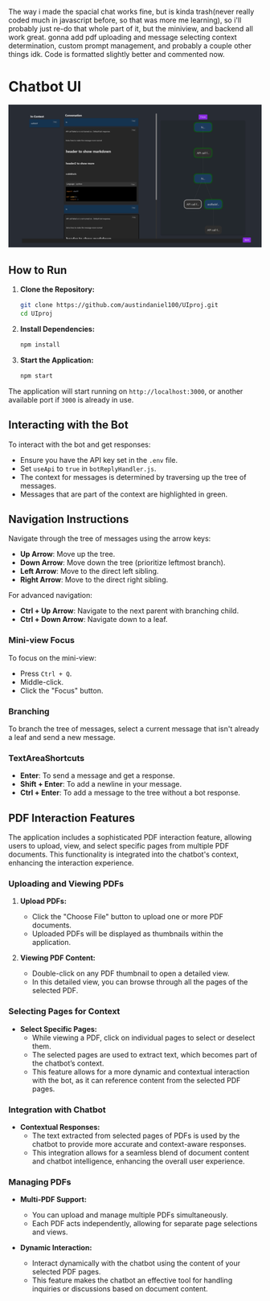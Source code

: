 The way i made the spacial chat works fine, but is kinda trash(never really coded much in javascript before, so that was more me learning), so i'll probably just re-do that whole part of it, but the miniview, and backend all work great.  gonna add pdf uploading and message selecting context determination, custom prompt management, and probably a couple other things idk.  Code is formatted slightly better and commented now.

# Chatbot UI
![Screenshot](screen1.PNG)

## How to Run

1. **Clone the Repository:**
    ```bash
    git clone https://github.com/austindaniel100/UIproj.git
    cd UIproj
    ```

2. **Install Dependencies:**
    ```bash
    npm install
    ```

3. **Start the Application:**
    ```bash
    npm start
    ```

The application will start running on `http://localhost:3000`, or another available port if `3000` is already in use.


## Interacting with the Bot

To interact with the bot and get responses:
- Ensure you have the API key set in the `.env` file.
- Set `useApi` to `true` in `botReplyHandler.js`.
- The context for messages is determined by traversing up the tree of messages.
- Messages that are part of the context are highlighted in green.

## Navigation Instructions

Navigate through the tree of messages using the arrow keys:

- **Up Arrow**: Move up the tree.
- **Down Arrow**: Move down the tree (prioritize leftmost branch).
- **Left Arrow**: Move to the direct left sibling.
- **Right Arrow**: Move to the direct right sibling.

For advanced navigation:

- **Ctrl + Up Arrow**: Navigate to the next parent with branching child.
- **Ctrl + Down Arrow**: Navigate down to a leaf.

### Mini-view Focus

To focus on the mini-view:
- Press `Ctrl + Q`.
- Middle-click.
- Click the "Focus" button.

### Branching

To branch the tree of messages, select a current message that isn't already a leaf and send a new message.

### TextAreaShortcuts

- **Enter**: To send a message and get a response.
- **Shift + Enter**: To add a newline in your message.
- **Ctrl + Enter**: To add a message to the tree without a bot response.


## PDF Interaction Features

The application includes a sophisticated PDF interaction feature, allowing users to upload, view, and select specific pages from multiple PDF documents. This functionality is integrated into the chatbot's context, enhancing the interaction experience.

### Uploading and Viewing PDFs

1. **Upload PDFs:**
   - Click the "Choose File" button to upload one or more PDF documents.
   - Uploaded PDFs will be displayed as thumbnails within the application.

2. **Viewing PDF Content:**
   - Double-click on any PDF thumbnail to open a detailed view.
   - In this detailed view, you can browse through all the pages of the selected PDF.

### Selecting Pages for Context

- **Select Specific Pages:**
  - While viewing a PDF, click on individual pages to select or deselect them.
  - The selected pages are used to extract text, which becomes part of the chatbot’s context.
  - This feature allows for a more dynamic and contextual interaction with the bot, as it can reference content from the selected PDF pages.

### Integration with Chatbot

- **Contextual Responses:**
  - The text extracted from selected pages of PDFs is used by the chatbot to provide more accurate and context-aware responses.
  - This integration allows for a seamless blend of document content and chatbot intelligence, enhancing the overall user experience.

### Managing PDFs

- **Multi-PDF Support:**
  - You can upload and manage multiple PDFs simultaneously.
  - Each PDF acts independently, allowing for separate page selections and views.

- **Dynamic Interaction:**
  - Interact dynamically with the chatbot using the content of your selected PDF pages.
  - This feature makes the chatbot an effective tool for handling inquiries or discussions based on document content.
